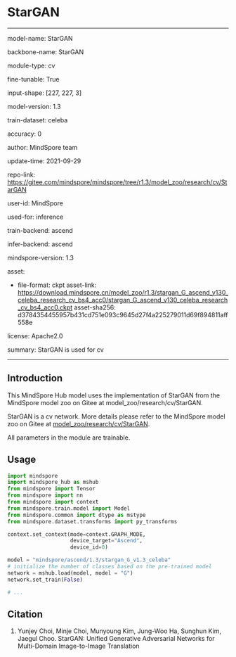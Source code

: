 # StarGAN

---

model-name: StarGAN

backbone-name: StarGAN

module-type: cv

fine-tunable: True

input-shape: [227, 227, 3]

model-version: 1.3

train-dataset: celeba

accuracy: 0

author: MindSpore team

update-time: 2021-09-29

repo-link: <https://gitee.com/mindspore/mindspore/tree/r1.3/model_zoo/research/cv/StarGAN>

user-id: MindSpore

used-for: inference

train-backend: ascend

infer-backend: ascend

mindspore-version: 1.3

asset:

-
    file-format: ckpt
    asset-link: <https://download.mindspore.cn/model_zoo/r1.3/stargan_G_ascend_v130_celeba_research_cv_bs4_acc0/stargan_G_ascend_v130_celeba_research_cv_bs4_acc0.ckpt>
    asset-sha256: d3784354455957b431cd751e093c9645d27f4a225279011d69f894811aff558e

license: Apache2.0

summary: StarGAN is used for cv

---

## Introduction

This MindSpore Hub model uses the implementation of StarGAN from the MindSpore model zoo on Gitee at model_zoo/research/cv/StarGAN.

StarGAN is a cv network. More details please refer to the MindSpore model zoo on Gitee at [model_zoo/research/cv/StarGAN](https://gitee.com/mindspore/mindspore/blob/r1.3/model_zoo/research/cv/StarGAN/README.md).

All parameters in the module are trainable.

## Usage

```python
import mindspore
import mindspore_hub as mshub
from mindspore import Tensor
from mindspore import nn
from mindspore import context
from mindspore.train.model import Model
from mindspore.common import dtype as mstype
from mindspore.dataset.transforms import py_transforms

context.set_context(mode=context.GRAPH_MODE,
                    device_target="Ascend",
                    device_id=0)

model = "mindspore/ascend/1.3/stargan_G_v1.3_celeba"
# initialize the number of classes based on the pre-trained model
network = mshub.load(model, model = "G")
network.set_train(False)

# ...
```

## Citation

1. Yunjey Choi, Minje Choi, Munyoung Kim, Jung-Woo Ha, Sunghun Kim, Jaegul Choo. StarGAN: Unified Generative Adversarial Networks for Multi-Domain Image-to-Image Translation
